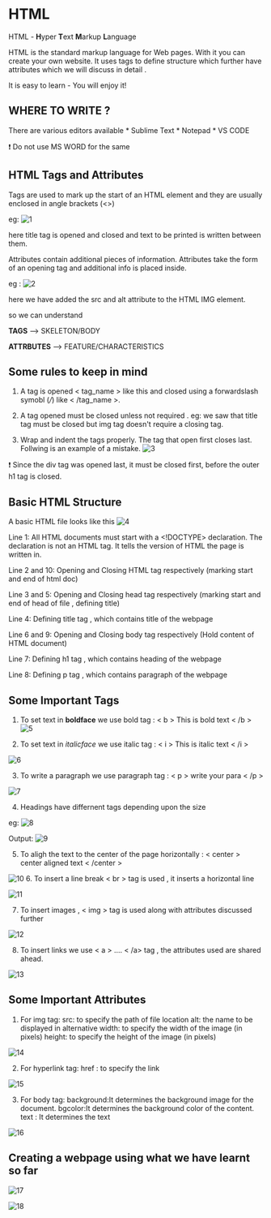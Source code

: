 # HTML 

HTML - **H**yper **T**ext **M**arkup **L**anguage

HTML is the standard markup language for Web pages. With it you can create your own website. It uses tags to define structure which further have attributes which we will discuss in detail .

It is easy to learn - You will enjoy it!



## WHERE TO WRITE ?
 
 There are various editors available
    * Sublime Text
    * Notepad
    * VS CODE

:exclamation: Do not use MS WORD for the same

## HTML Tags and Attributes

Tags are used to mark up the start of an HTML element and they are usually enclosed in angle brackets (<>)

eg: ![1](https://cdo-curriculum.s3.amazonaws.com/media/uploads/html_element.png)

here title tag is opened and closed and text to be printed is written between them.

Attributes contain additional pieces of information. Attributes take the form of an opening tag and additional info is placed inside.

eg : ![2](https://dotnettutorials.net/wp-content/uploads/2021/10/word-image-115.png)

here we have added the src and alt attribute to the HTML IMG element.

so we can understand 

**TAGS** --> SKELETON/BODY 

**ATTRBUTES** --> FEATURE/CHARACTERISTICS


## Some rules to keep in mind

1. A tag is opened < tag_name > like this and closed using a forwardslash symobl (*/*) like < /tag_name >.

2. A tag opened must be closed unless not required . eg: we saw that title tag must be closed but img tag doesn't require a closing tag.

3. Wrap and indent the tags properly. The tag that open first closes last. Follwing is an example of a mistake.
![3](https://clearlydecoded.com/assets/images/posts/2017-09-04-anatomy-of-html-tag/close-opened-tags-first.png)

:exclamation: Since the div tag was opened last, it must be closed first, before the outer h1 tag is closed.

## Basic HTML Structure

A basic HTML file looks like this
![4](https://media.geeksforgeeks.org/wp-content/cdn-uploads/20220401160946/HTML-Basic-Format.png)

Line 1: All HTML documents must start with a <!DOCTYPE> declaration.
The declaration is not an HTML tag. It tells the version of HTML the page is written in.

Line 2 and 10: Opening and Closing HTML tag respectively (marking start and end of html doc)

Line 3 and 5:  Opening and Closing head tag respectively (marking start and end of head of file , defining title)

Line 4: Defining title tag , which contains title of the webpage

Line 6 and 9:  Opening and Closing body tag respectively (Hold content of HTML document)

Line 7: Defining h1 tag , which contains heading of the webpage

Line 8: Defining p tag , which contains paragraph of the webpage

## Some Important Tags 

1. To set text in **boldface** we use bold tag : < b > This is bold text < /b >
![5](https://www.includehelp.com/html/images/b-tag-output.jpg)

2. To set text in _italicface_ we use italic tag : < i > This is italic text < /i >

![6](https://www.roseindia.net/tutorialfiles/31298.htmlItalic.jpg)

3. To write a paragraph we use paragraph tag : < p > write your para < /p >

![7](https://developer.mozilla.org/en-US/docs/Learn/Getting_started_with_the_web/HTML_basics/grumpy-cat-small.png)

4. Headings have differnent tags depending upon the size 

eg: ![8](http://mason.gmu.edu/~smeruva/headings_snp.JPG)

Output: ![9](https://www.tutorialrepublic.com/lib/images/html/html-headings.png)

5. To aligh the text to the center of the page horizontally : < center > center aligned text < /center >

![10](https://i.ytimg.com/vi/1We9uDMDFQ8/maxresdefault.jpg)
6. To insert a line break < br > tag is used , it inserts a horizontal line

![11](https://www.w3docs.com/uploads/media/default/0001/01/83395ae551d92691b4319c507197339031f32414.png)

7. To insert images , < img > tag is used along with attributes discussed further

![12](https://cdo-curriculum.s3.amazonaws.com/media/uploads/img_tag.png)

8. To insert links we use < a > .... < /a> tag , the attributes used are shared ahead.

![13](https://pbs.twimg.com/media/FGdoueBUcAIqNef?format=jpg&name=900x900)


## Some Important Attributes

1. For img tag:
    src: to specify the path of file location
    alt: the name to be displayed in alternative
    width: to specify the width of the image (in pixels)
    height: to specify the height of the image (in pixels)

![14](https://cdo-curriculum.s3.amazonaws.com/media/uploads/img_tag.png)

2. For hyperlink tag:
    href : to specify the link 

![15](https://qph.cf2.quoracdn.net/main-qimg-ac4b8105b4a26a3a65490aae4504a1bc)

3. For body tag:
    background:It determines the background image for the document.
    bgcolor:It determines the background color of the content.
    text : It determines the text

![16](https://sapnesakar.com/HTML/lesson_03/Html_Body_Attribute.png)

## Creating a webpage using what we have learnt so far

![17](code.jpg)

![18](out3.jpg)
 













